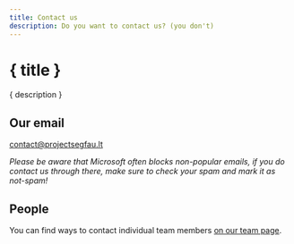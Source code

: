 ```yaml
---
title: Contact us
description: Do you want to contact us? (you don't)
---
```


<script lang="ts">
    import ContactForm from "$lib/ContactForm.svelte";
	import Note from "$lib/Form/Note.svelte";
</script>

# { title }

{ description }

<div class="contact-form">
    <h2>Contact form</h2>
    <ContactForm />
</div>

<noscript>
	<Note content="The contact form (and by extension Segfautils) does not work without JavaScript enabled." icon="i-fa6-solid:circle-info" />
	<style>
		.contact-form {
			display: none;
		}
	</style>
</noscript>

## Our email

[contact@projectsegfau.lt](mailto:contact@projectsegfau.lt)

_Please be aware that Microsoft often blocks non-popular emails, if you do contact us through there, make sure to check your spam and mark it as not-spam!_

## People

You can find ways to contact individual team members [on our team page](/team).
